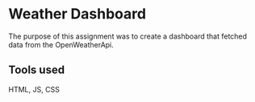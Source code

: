 # Weather Dashboard
The purpose of this assignment was to create a dashboard that fetched data from the OpenWeatherApi.
## Tools used 
HTML, JS, CSS
